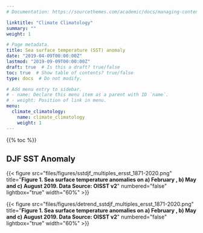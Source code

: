```yaml
---
# Documentation: https://sourcethemes.com/academic/docs/managing-content/

linktitle: "Climate Climatology"
summary: ""
weight: 1

# Page metadata.
title: Sea surface temperature (SST) anomaly
date: "2019-04-09T00:00:00Z"
lastmod: "2019-09-09T00:00:00Z"
draft: true  # Is this a draft? true/false
toc: true  # Show table of contents? true/false
type: docs  # Do not modify.

# Add menu entry to sidebar.
# - name: Declare this menu item as a parent with ID `name`.
# - weight: Position of link in menu.
menu:
  climate_climatology:
    name: climate_climatology
    weight: 1
---
```


{{% toc %}}

## DJF SST Anomaly

{{< figure src="files/figures/sstdjf_multiples_ersst_1871-2020.png" title="**Figure 1. Sea surface temperature anomalies on a) February , b) May and c) August 2019. Data Source: OISST v2**" numbered="false" lightbox="true" width="60%" >}}

{{< figure src="files/figures/detrend_sstdjf_multiples_ersst_1871-2020.png" title="**Figure 1. Sea surface temperature anomalies on a) February , b) May and c) August 2019. Data Source: OISST v2**" numbered="false" lightbox="true" width="60%" >}}
